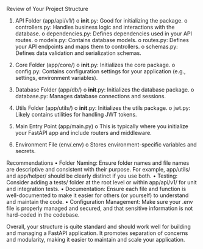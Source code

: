 Review of Your Project Structure

1.  API Folder (app/api/v1/)
  o __init__.py: Good for initializing the package.
  o controllers.py: Handles business logic and interactions with the database.
  o dependencies.py: Defines dependencies used in your API routes.
  o models.py: Contains database models.
  o routes.py: Defines your API endpoints and maps them to controllers.
  o schemas.py: Defines data validation and serialization schemas.

2.  Core Folder (app/core/)
  o __init__.py: Initializes the core package.
  o config.py: Contains configuration settings for your application (e.g., settings, environment variables).

3.  Database Folder (app/db/)
  o __init__.py: Initializes the database package.
  o database.py: Manages database connections and sessions.

4.  Utils Folder (app/utils/)
  o __init__.py: Initializes the utils package.
  o jwt.py: Likely contains utilities for handling JWT tokens.

5.  Main Entry Point (app/main.py)
  o This is typically where you initialize your FastAPI app and include routers and middleware.
  
6.  Environment File (env/.env)
  o Stores environment-specific variables and secrets.

Recommendations
  • Folder Naming: Ensure folder names and file names are descriptive and consistent with their purpose. For example, app/utils/ and app/helper/ should be clearly distinct if you use both.
  • Testing: Consider adding a tests/ folder at the root level or within app/api/v1/ for unit and integration tests.
  • Documentation: Ensure each file and function is well-documented to make it easier for others (or yourself) to understand and maintain the code.
  • Configuration Management: Make sure your .env file is properly managed and secured, and that sensitive information is not hard-coded in the codebase.

Overall, your structure is quite standard and should work well for building and managing a FastAPI application. It promotes separation of concerns and modularity, making it easier to maintain and scale your application.
